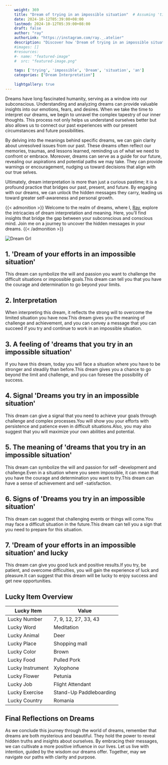 ```yaml
---
    weight: 369
    title: "Dream of trying in an impossible situation"  # Assuming 'title' column exists
    date: 2024-10-12T05:39:00+08:00
    lastmod: 2024-10-12T05:39:00+08:00
    draft: false
    author: "ray"
    authorLink: "https://instagram.com/ray._.atelier"
    description: "Discover how 'Dream of trying in an impossible situation' can interpret your future and uncover its significant meanings in your life."
    #images: []
    #resources:
    #- name: "featured-image"
    #  src: "featured-image.png"
    
    tags: ['trying', 'impossible', 'Dream', 'situation', 'an']
    categories: ["Dream Interpretation"]
    
    lightgallery: true
---
```

    
Dreams have long fascinated humanity, serving as a window into our subconscious. Understanding and analyzing dreams can provide valuable insights into our emotions, fears, and desires. When we take the time to interpret our dreams, we begin to unravel the complex tapestry of our inner thoughts. This process not only helps us understand ourselves better but also allows us to connect our past experiences with our present circumstances and future possibilities.

By delving into the meanings behind specific dreams, we can gain clarity about unresolved issues from our past. These dreams often reflect our memories, traumas, and lessons learned, reminding us of what we need to confront or embrace. Moreover, dreams can serve as a guide for our future, revealing our aspirations and potential paths we may take. They can provide warnings or encouragement, nudging us toward decisions that align with our true selves.

Ultimately, dream interpretation is more than just a curious pastime; it is a profound practice that bridges our past, present, and future. By engaging with our dreams, we can unlock the hidden messages they carry, leading us toward greater self-awareness and personal growth.

{{< admonition >}}
Welcome to the realm of dreams, where I, [Ray](https://instagram.com/ray._.atelier), explore the intricacies of dream interpretation and meaning. Here, you’ll find insights that bridge the gap between your subconscious and conscious mind. Join me on a journey to uncover the hidden messages in your dreams.
{{< /admonition >}}

![Dream Grl](https://cdn.pixabay.com/photo/2017/11/02/03/35/gothic-2910057_1280.jpg "Dream Grl")

## 1. 'Dream of your efforts in an impossible situation'
This dream can symbolize the will and passion you want to challenge the difficult situations or impossible goals.This dream can tell you that you have the courage and determination to go beyond your limits.

## 2. Interpretation
When interpreting this dream, it reflects the strong will to overcome the limited situation you have now.This dream gives you the meaning of challenge and achievement, and you can convey a message that you can succeed if you try and continue to work in an impossible situation.

## 3. A feeling of 'dreams that you try in an impossible situation'
If you have this dream, today you will face a situation where you have to be stronger and steadily than before.This dream gives you a chance to go beyond the limit and challenge, and you can foresee the possibility of success.

## 4. Signal 'Dreams you try in an impossible situation'
This dream can give a signal that you need to achieve your goals through challenge and complex processes.You will show you your efforts with persistence and patience even in difficult situations.Also, you may also suggest that you will maximize your own abilities and potential.

## 5. The meaning of 'dreams that you try in an impossible situation'
This dream can symbolize the will and passion for self -development and challenge.Even in a situation where you seem impossible, it can mean that you have the courage and determination you want to try.This dream can have a sense of achievement and self -satisfaction.

## 6. Signs of 'Dreams you try in an impossible situation'
This dream can suggest that challenging events or things will come.You may face a difficult situation in the future.This dream can tell you a sign that you need to prepare for this situation.

## 7. 'Dream of your efforts in an impossible situation' and lucky
This dream can give you good luck and positive results.If you try, be patient, and overcome difficulties, you will gain the experience of luck and pleasure.It can suggest that this dream will be lucky to enjoy success and get new opportunities.

## Lucky Item Overview
| Lucky Item          | Value              |
|---------------|--------------------|
| Lucky Number        | 7, 9, 12, 27, 33, 43  |
| Lucky Word          | Meditation |
| Lucky Animal        | Deer |
| Lucky Place         | Shopping mall     |
| Lucky Color         | Brown     |
| Lucky Food          | Pulled Pork      |
| Lucky Instrument    | Xylophone |
| Lucky Flower        | Petunia    |
| Lucky Job           | Flight Attendant       |
| Lucky Exercise      | Stand-Up Paddleboarding  |
| Lucky Country       | Romania    |


##  Final Reflections on Dreams

As we conclude this journey through the world of dreams, remember that dreams are both mysterious and beautiful. They hold the power to reveal hidden truths and insights about ourselves. By embracing their messages, we can cultivate a more positive influence in our lives. Let us live with intention, guided by the wisdom our dreams offer. Together, may we navigate our paths with clarity and purpose.
